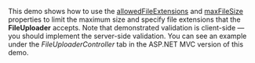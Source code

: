 This demo shows how to&nbsp;use the [allowedFileExtensions](/Documentation/ApiReference/UI_Components/dxFileUploader/Configuration/#allowedFileExtensions) and [maxFileSize](/Documentation/ApiReference/UI_Components/dxFileUploader/Configuration/#maxFileSize) properties to&nbsp;limit the maximum size and specify file extensions that the **FileUploader** accepts. Note that demonstrated validation is&nbsp;client-side&nbsp;&mdash; you should implement the server-side validation. You can see an&nbsp;example under the *FileUploaderController* tab in&nbsp;the ASP.NET MVC version of&nbsp;this demo.